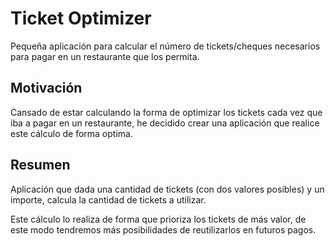 # Ticket Optimizer

Pequeña aplicación para calcular el número de tickets/cheques necesarios para pagar en un
restaurante que los permita.

## Motivación

Cansado de estar calculando la forma de optimizar los tickets cada vez que iba a pagar
en un restaurante, he decidido crear una aplicación que realice este cálculo de forma
optima.

## Resumen

Aplicación que dada una cantidad de tickets (con dos valores posibles) y un importe,
calcula la cantidad de tickets a utilizar.

Este cálculo lo realiza de forma que prioriza los tickets de más valor, de este modo
tendremos más posibilidades de reutilizarlos en futuros pagos.
